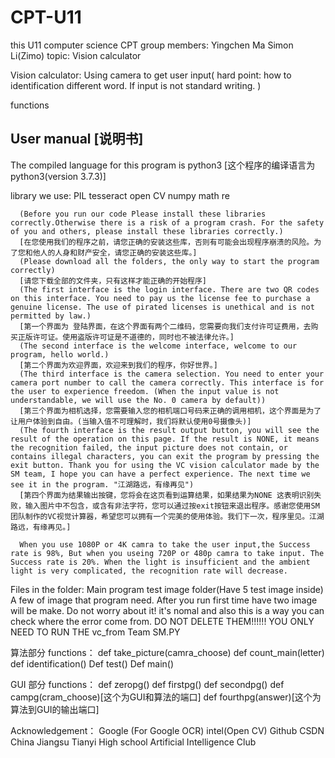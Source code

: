 # CPT-U11
this U11 computer science CPT
group members:
      Yingchen Ma
       Simon Li(Zimo)
topic: Vision calculator

Vision calculator:
    Using camera to get user input( hard point: how to identification different word. If input is not standard writing. )

functions

User manual [说明书]
--------------------------------------------------------------------------
The compiled language for this program is python3
[这个程序的编译语言为python3(version 3.7.3)] 

library we use:
      PIL
      tesseract 
      open CV
      numpy
      math
      re
      
      (Before you run our code Please install these libraries correctly.Otherwise there is a risk of a program crash. For the safety of you and others, please install these libraries correctly.)
      [在您使用我们的程序之前，请您正确的安装这些库，否则有可能会出现程序崩溃的风险。为了您和他人的人身和财产安全，请您正确的安装这些库。]
      (Please download all the folders, the only way to start the program correctly)
      [请您下载全部的文件夹，只有这样才能正确的开始程序]
      (The first interface is the login interface. There are two QR codes on this interface. You need to pay us the license fee to purchase a genuine license. The use of pirated licenses is unethical and is not permitted by law.)
      [第一个界面为 登陆界面，在这个界面有两个二维码，您需要向我们支付许可证费用，去购买正版许可证。使用盗版许可证是不道德的，同时也不被法律允许。]
      (The second interface is the welcome interface, welcome to our program, hello world.)
      [第二个界面为欢迎界面，欢迎来到我们的程序，你好世界。]
      (The third interface is the camera selection. You need to enter your camera port number to call the camera correctly. This interface is for the user to experience freedom. (When the input value is not understandable, we will use the No. 0 camera by default))
      [第三个界面为相机选择，您需要输入您的相机端口号码来正确的调用相机，这个界面是为了让用户体验到自由。(当输入值不可理解时，我们将默认使用0号摄像头)]
      (The fourth interface is the result output button, you will see the result of the operation on this page. If the result is NONE, it means the recognition failed, the input picture does not contain, or contains illegal characters, you can exit the program by pressing the exit button. Thank you for using the VC vision calculator made by the SM team, I hope you can have a perfect experience. The next time we see it in the program. "江湖路远，有缘再见")
      [第四个界面为结果输出按键，您将会在这页看到运算结果，如果结果为NONE 这表明识别失败，输入图片中不包含，或含有非法字符，您可以通过按exit按钮来退出程序。感谢您使用SM团队制作的VC视觉计算器，希望您可以拥有一个完美的使用体验。我们下一次，程序里见。江湖路远，有缘再见。]
      
      When you use 1080P or 4K camra to take the user input,the Success rate is 98%, But when you useing 720P or 480p camra to take input. The Success rate is 20%. When the light is insufficient and the ambient light is very complicated, the recognition rate will decrease.
      
Files in the folder:
      Main program
      test image folder(Have 5 test image inside)
      A few of image that program need.
      After you run first time have two image will be make. Do not worry about it! it's nomal and also this is a way you can check where the error come from.
      DO NOT DELETE THEM!!!!!! YOU ONLY NEED TO RUN THE vc_from Team SM.PY
     
算法部分 functions：
def take_picture(camra_choose)
def count_main(letter)
def identification()
Def test()
Def main()

GUI 部分 functions：
def zeropg()
def firstpg()
def secondpg()
def campg(cram_choose)[这个为GUI和算法的端口]
def fourthpg(answer)[这个为算法到GUI的输出端口]


Acknowledgement： Google (For Google OCR) 
                  intel(Open CV)
                  Github
                  CSDN
                  China Jiangsu Tianyi High school Artificial Intelligence Club
